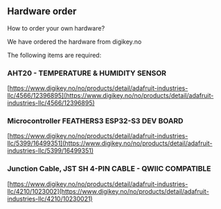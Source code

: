 ## Hardware order  
  
How to order your own hardware?

We have ordered the hardware from digikey.no

The following items are required:

### AHT20 - TEMPERATURE & HUMIDITY SENSOR  

[https://www.digikey.no/no/products/detail/adafruit-industries-llc/4566/12396895](https://www.digikey.no/no/products/detail/adafruit-industries-llc/4566/12396895)  

### Microcontroller FEATHERS3 ESP32-S3 DEV BOARD

[https://www.digikey.no/no/products/detail/adafruit-industries-llc/5399/16499351](https://www.digikey.no/no/products/detail/adafruit-industries-llc/5399/16499351)  

### Junction Cable, JST SH 4-PIN CABLE - QWIIC COMPATIBLE  

[https://www.digikey.no/no/products/detail/adafruit-industries-llc/4210/1023002](https://www.digikey.no/no/products/detail/adafruit-industries-llc/4210/10230021)


